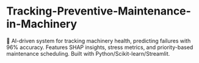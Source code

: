 # Tracking-Preventive-Maintenance-in-Machinery
🔧 AI-driven system for tracking machinery health, predicting failures with 96% accuracy. Features SHAP insights, stress metrics, and priority-based maintenance scheduling. Built with Python/Scikit-learn/Streamlit.
